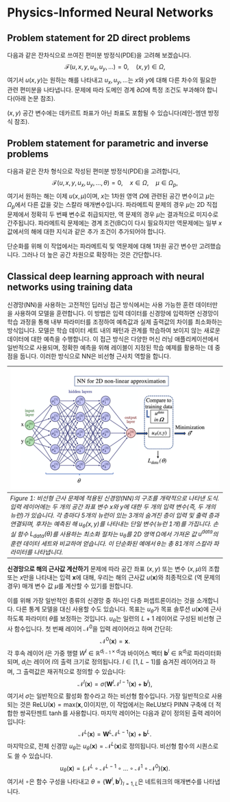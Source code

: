 # Physics-Informed Neural Networks

## Problem statement for 2D direct problems

다음과 같은 잔차식으로 쓰여진 편미분 방정식(PDE)을 고려해 보겠습니다. 
$$
\begin{equation}
\mathcal{F}(u,x,y,u_x,u_y,...)=0,\quad(x,y)\in\Omega,
\end{equation}
$$
여기서 $u(x,y)$는 원하는 해를 나타내고 $u_x, u_y, ...$는 $x$와 $y$에 대해 다른 차수의 필요한 관련 편미분을 나타냅니다. 문제에 따라 도메인 경계 $\partial \Omega$에 특정 조건도 부과해야 합니다(아래 논문 참조).

$(x,y)$ 공간 변수에는 데카르트 좌표가 아닌 좌표도 포함될 수 있습니다(레인-엠덴 방정식 참조).

## Problem statement for parametric and inverse problems

다음과 같은 잔차 형식으로 작성된 편미분 방정식(PDE)을 고려합니다, 
$$
\begin{equation}
\mathcal{F}(u,x,y,u_x,u_y,...,\theta)=0,\quad x\in\Omega,\quad\mu\in\Omega_{p},
\end{equation}
$$
여기서 원하는 해는 이제 $u(x,\mu)$이며, $x$는 1차원 영역 $\Omega$에 관련된 공간 변수이고 $\mu$는 $\Omega_{p}$에서 다른 값을 갖는 스칼라 매개변수입니다. 파라메트릭 문제의 경우 $\mu$는 2D 직접 문제에서 정확히 두 번째 변수로 취급되지만, 역 문제의 경우 $\mu$는 결과적으로 미지수로 간주됩니다. 파라메트릭 문제에는 경계 조건(BC)이 다시 필요하지만 역문제에는 일부 $x$ 값에서의 해에 대한 지식과 같은 추가 조건이 추가되어야 합니다.

단순화를 위해 이 작업에서는 파라메트릭 및 역문제에 대해 1차원 공간 변수만 고려했습니다. 그러나 더 높은 공간 차원으로 확장하는 것은 간단합니다.

## Classical deep learning approach with neural networks using training data

신경망(NN)을 사용하는 고전적인 딥러닝 접근 방식에서는 사용 가능한 훈련 데이터만을 사용하여 모델을 훈련합니다. 이 방법은 입력 데이터를 신경망에 입력하면 신경망이 학습 과정을 통해 내부 파라미터를 조정하여 예측값과 실제 출력값의 차이를 최소화하는 방식입니다. 모델은 학습 데이터 세트 내의 패턴과 관계를 학습하여 보이지 않는 새로운 데이터에 대한 예측을 수행합니다. 이 접근 방식은 다양한 머신 러닝 애플리케이션에서 일반적으로 사용되며, 정확한 예측을 위해 레이블이 지정된 학습 예제를 활용하는 데 중점을 둡니다. 이러한 방식으로 NN은 비선형 근사치 역할을 합니다.

|![Figure.1](../figures/figure_1.png)|
|:--|
|*Figure 1: 비선형 근사 문제에 적용된 신경망(NN)의 구조를 개략적으로 나타낸 도식. 입력 레이어에는 두 개의 공간 좌표 변수 $x$와 $y$에 대한 두 개의 입력 변수(즉, 두 개의 뉴런)가 있습니다. 각 층마다 5개의 뉴런이 있는 3개의 숨겨진 층이 입력 및 출력 층과 연결되며, 후자는 예측된 해 $u_{\theta}(x,y)$를 나타내는 단일 변수(뉴런 1개)를 가집니다. 손실 함수 $L_{data}(\theta)$를 사용하는 최소화 절차는 $u_{\theta}$를 2D 영역 $\Omega$에서 가져온 값 $u^{data}$의 훈련 데이터 세트와 비교하여 얻습니다. 이 단순화된 예에서 $\theta$는 총 81개의 스칼라 파라미터를 나타냅니다.*|

**신경망으로 해의 근사값 계산하기** 문제에 따라 공간 좌표 $(x,y)$ 또는 변수 $(x,\mu)$의 조합 또는 $x$만을 나타내는 입력 $\boldsymbol{x}$에 대해, 우리는 해의 근사값 $u(\boldsymbol{x})$와 최종적으로 (역 문제의 경우) 매개 변수 값 $\mu$를 계산할 수 있기를 원합니다.

이를 위해 가장 일반적인 종류의 신경망 중 하나인 다층 퍼셉트론이라는 것을 소개합니다. 다른 통계 모델을 대신 사용할 수도 있습니다. 목표는 $u_{\theta}$가 목표 솔루션 $u(\boldsymbol{x})$에 근사하도록 파라미터 $\theta$를 보정하는 것입니다. $u_{\theta}$는 일련의 $L+1$ 레이어로 구성된 비선형 근사 함수입니다. 첫 번째 레이어 $\mathcal{N}^0$을 입력 레이어라고 하며 간단히:
$$
\begin{equation}
\mathcal{N}^0(\boldsymbol{x}) = \boldsymbol{x}.
\end{equation}
$$
각 후속 레이어 $l$은 가중 행렬 $W^l\in\mathbb{R}^{d_{l-1}\times d_{l}}$과 바이어스 벡터 $\boldsymbol{b}^{l}\in\mathbb{R}^{d_{l}}$로 파라미터화되며, $d_{l}$는 레이어 $l$의 출력 크기로 정의됩니다. $l\in[1,L-1]$를 숨겨진 레이어라고 하며, 그 출력값은 재귀적으로 정의할 수 있습니다:
$$
\begin{equation}
\mathcal{N}^{l}(\boldsymbol{x})=\sigma(\boldsymbol{W}^{l}\mathcal{N}^{l-1}(\boldsymbol{x})+\boldsymbol{b}^{l}),
\end{equation}
$$
여기서 $\sigma$는 일반적으로 활성화 함수라고 하는 비선형 함수입니다. 가장 일반적으로 사용되는 것은 $\mathrm{ReLU}(\boldsymbol{x})=\mathrm{max}(\boldsymbol{x},0)$이지만, 이 작업에서는 $\mathrm{ReLU}$보다 PINN 구축에 더 적합한 쌍곡탄젠트 $\tanh$를 사용합니다. 마지막 레이어는 다음과 같이 정의된 출력 레이어입니다:
$$
\begin{equation}
\mathcal{N}^{L}(\boldsymbol{x})=\boldsymbol{W}^{L}\mathcal{N}^{L-1}(\boldsymbol{x})+\boldsymbol{b}^{L}.
\end{equation}
$$
마지막으로, 전체 신경망 $u_{\theta}$는 $u_{\theta}(\boldsymbol{x})=\mathcal{N}^{L}(\boldsymbol{x})$로 정의됩니다. 비선형 함수의 시퀀스로도 쓸 수 있습니다.
$$
\begin{equation}
u_{\theta}(\boldsymbol{x})=\left(\mathcal{N}^{L}\circ\mathcal{N}^{L-1}\circ\ldots\circ\mathcal{N}^{1}\circ\mathcal{N}^{0}\right)(\boldsymbol{x}).
\end{equation}
$$
여기서 $\circ$은 함수 구성을 나타내고 $\theta=\{\boldsymbol{W}^{l},\boldsymbol{b}^{l}\}_{l=1,L}$은 네트워크의 매개변수를 나타냅니다.